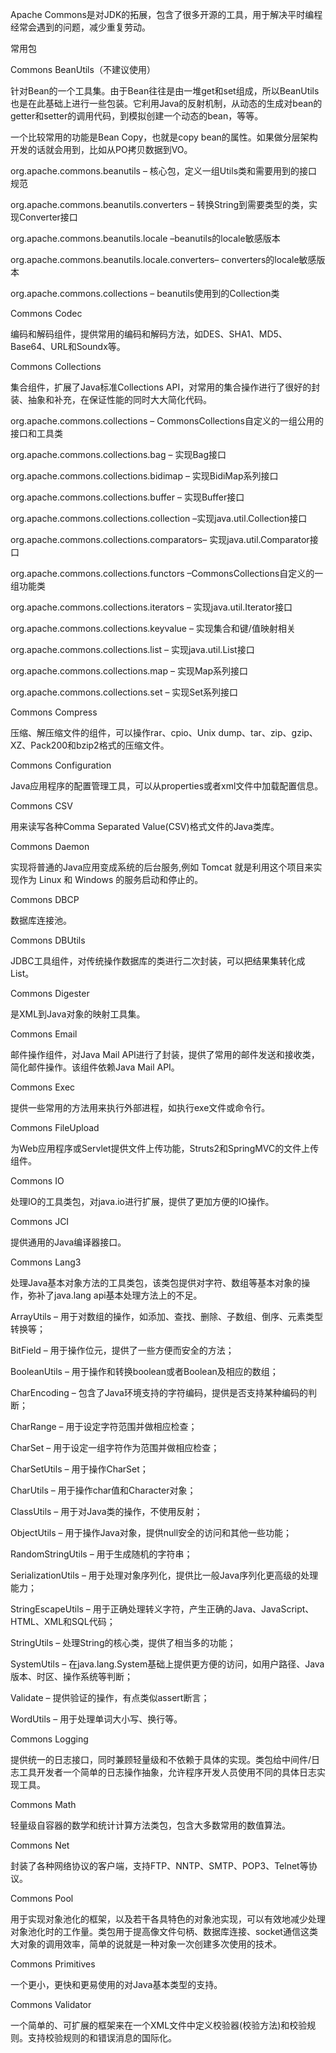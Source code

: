 Apache Commons是对JDK的拓展，包含了很多开源的工具，用于解决平时编程经常会遇到的问题，减少重复劳动。

常用包

Commons BeanUtils（不建议使用）

针对Bean的一个工具集。由于Bean往往是由一堆get和set组成，所以BeanUtils也是在此基础上进行一些包装。它利用Java的反射机制，从动态的生成对bean的getter和setter的调用代码，到模拟创建一个动态的bean，等等。

一个比较常用的功能是Bean Copy，也就是copy bean的属性。如果做分层架构开发的话就会用到，比如从PO拷贝数据到VO。

org.apache.commons.beanutils – 核心包，定义一组Utils类和需要用到的接口规范

org.apache.commons.beanutils.converters – 转换String到需要类型的类，实现Converter接口

org.apache.commons.beanutils.locale –beanutils的locale敏感版本

org.apache.commons.beanutils.locale.converters– converters的locale敏感版本

org.apache.commons.collections – beanutils使用到的Collection类

Commons Codec

编码和解码组件，提供常用的编码和解码方法，如DES、SHA1、MD5、Base64、URL和Soundx等。

Commons Collections

集合组件，扩展了Java标准Collections API，对常用的集合操作进行了很好的封装、抽象和补充，在保证性能的同时大大简化代码。

org.apache.commons.collections – CommonsCollections自定义的一组公用的接口和工具类

org.apache.commons.collections.bag – 实现Bag接口

org.apache.commons.collections.bidimap – 实现BidiMap系列接口

org.apache.commons.collections.buffer – 实现Buffer接口

org.apache.commons.collections.collection –实现java.util.Collection接口

org.apache.commons.collections.comparators– 实现java.util.Comparator接口

org.apache.commons.collections.functors –CommonsCollections自定义的一组功能类

org.apache.commons.collections.iterators – 实现java.util.Iterator接口

org.apache.commons.collections.keyvalue – 实现集合和键/值映射相关

org.apache.commons.collections.list – 实现java.util.List接口

org.apache.commons.collections.map – 实现Map系列接口

org.apache.commons.collections.set – 实现Set系列接口

Commons Compress

压缩、解压缩文件的组件，可以操作rar、cpio、Unix dump、tar、zip、gzip、XZ、Pack200和bzip2格式的压缩文件。

Commons Configuration

Java应用程序的配置管理工具，可以从properties或者xml文件中加载配置信息。

Commons CSV

用来读写各种Comma Separated Value(CSV)格式文件的Java类库。

Commons Daemon

实现将普通的Java应用变成系统的后台服务,例如 Tomcat 就是利用这个项目来实现作为 Linux 和 Windows 的服务启动和停止的。

Commons DBCP

数据库连接池。

Commons DBUtils

JDBC工具组件，对传统操作数据库的类进行二次封装，可以把结果集转化成List。

Commons Digester

是XML到Java对象的映射工具集。

Commons Email

邮件操作组件，对Java Mail API进行了封装，提供了常用的邮件发送和接收类，简化邮件操作。该组件依赖Java Mail API。

Commons Exec

提供一些常用的方法用来执行外部进程，如执行exe文件或命令行。

Commons FileUpload

为Web应用程序或Servlet提供文件上传功能，Struts2和SpringMVC的文件上传组件。

Commons IO

处理IO的工具类包，对java.io进行扩展，提供了更加方便的IO操作。

Commons JCI

提供通用的Java编译器接口。

Commons Lang3

处理Java基本对象方法的工具类包，该类包提供对字符、数组等基本对象的操作，弥补了java.lang api基本处理方法上的不足。

ArrayUtils – 用于对数组的操作，如添加、查找、删除、子数组、倒序、元素类型转换等；

BitField – 用于操作位元，提供了一些方便而安全的方法；

BooleanUtils – 用于操作和转换boolean或者Boolean及相应的数组；

CharEncoding – 包含了Java环境支持的字符编码，提供是否支持某种编码的判断；

CharRange – 用于设定字符范围并做相应检查；

CharSet – 用于设定一组字符作为范围并做相应检查；

CharSetUtils – 用于操作CharSet；

CharUtils – 用于操作char值和Character对象；

ClassUtils – 用于对Java类的操作，不使用反射；

ObjectUtils – 用于操作Java对象，提供null安全的访问和其他一些功能；

RandomStringUtils – 用于生成随机的字符串；

SerializationUtils – 用于处理对象序列化，提供比一般Java序列化更高级的处理能力；

StringEscapeUtils – 用于正确处理转义字符，产生正确的Java、JavaScript、HTML、XML和SQL代码；

StringUtils – 处理String的核心类，提供了相当多的功能；

SystemUtils – 在java.lang.System基础上提供更方便的访问，如用户路径、Java版本、时区、操作系统等判断；

Validate – 提供验证的操作，有点类似assert断言；

WordUtils – 用于处理单词大小写、换行等。

Commons Logging

提供统一的日志接口，同时兼顾轻量级和不依赖于具体的实现。类包给中间件/日志工具开发者一个简单的日志操作抽象，允许程序开发人员使用不同的具体日志实现工具。

Commons Math

轻量级自容器的数学和统计计算方法类包，包含大多数常用的数值算法。

Commons Net

封装了各种网络协议的客户端，支持FTP、NNTP、SMTP、POP3、Telnet等协议。

Commons Pool

用于实现对象池化的框架，以及若干各具特色的对象池实现，可以有效地减少处理对象池化时的工作量。类包用于提高像文件句柄、数据库连接、socket通信这类大对象的调用效率，简单的说就是一种对象一次创建多次使用的技术。

Commons Primitives

一个更小，更快和更易使用的对Java基本类型的支持。

Commons Validator

一个简单的、可扩展的框架来在一个XML文件中定义校验器(校验方法)和校验规则。支持校验规则的和错误消息的国际化。
